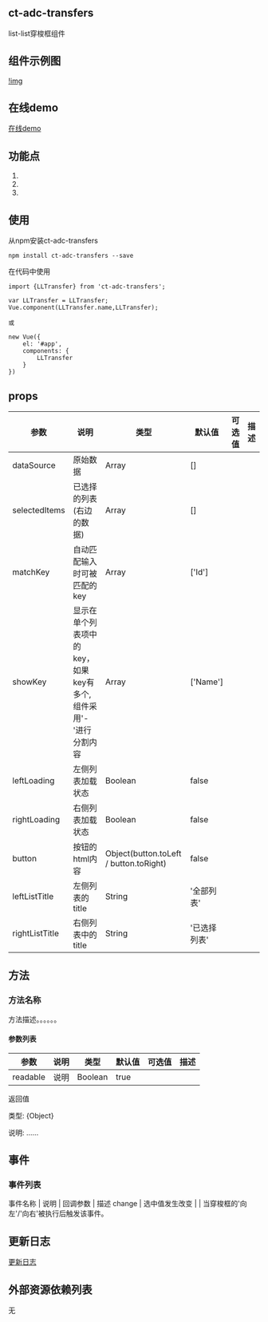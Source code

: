 ## ct-adc-transfers

list-list穿梭框组件

## 组件示例图

[!img](图片地址)

## 在线demo

[在线demo]({在线demo地址})

## 功能点

1.
2.
3.

## 使用

从npm安装ct-adc-transfers

```
npm install ct-adc-transfers --save
```
在代码中使用

```
import {LLTransfer} from 'ct-adc-transfers';

var LLTransfer = LLTransfer;
Vue.component(LLTransfer.name,LLTransfer);

或

new Vue({
    el: '#app',
    components: {
        LLTransfer
    }
})
```

## props

参数 | 说明 | 类型 | 默认值 | 可选值 | 描述 |
--- | --- | --- | --- | ---- | ---
dataSource | 原始数据 | Array | []
selectedItems | 已选择的列表(右边的数据) | Array | []
matchKey | 自动匹配输入时可被匹配的key | Array | ['Id']
showKey | 显示在单个列表项中的key，如果key有多个,组件采用'-'进行分割内容 | Array | ['Name']
leftLoading | 左侧列表加载状态 | Boolean | false
rightLoading | 右侧列表加载状态 | Boolean | false
button | 按钮的html内容 | Object(button.toLeft / button.toRight) | false
leftListTitle | 左侧列表的title | String | '全部列表'
rightListTitle | 右侧列表中的title | String | '已选择列表'


## 方法

### 方法名称

方法描述。。。。。。

#### 参数列表

参数 | 说明 | 类型 | 默认值 | 可选值 | 描述 |
--- | --- | --- | --- | ---- | ----
readable | 说明 | Boolean | true |  |

返回值

类型: {Object}

说明: ......

## 事件

### 事件列表

事件名称 | 说明 | 回调参数 | 描述
change | 选中值发生改变 |  | 当穿梭框的'向左'/'向右'被执行后触发该事件。

## 更新日志

[更新日志]({CHANGELOG.md的线上地址})

## 外部资源依赖列表

无

